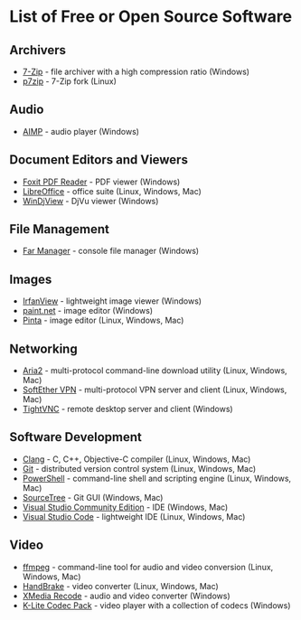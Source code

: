 # List of Free or Open Source Software

## Archivers
* [7-Zip](https://www.7-zip.org/) - file archiver with a high compression ratio (Windows)
* [p7zip](https://github.com/jinfeihan57/p7zip) - 7-Zip fork (Linux)

## Audio
* [AIMP](https://www.aimp.ru/) - audio player (Windows)

## Document Editors and Viewers
* [Foxit PDF Reader](https://www.foxit.com/pdf-reader/) - PDF viewer (Windows)
* [LibreOffice](https://www.libreoffice.org/) - office suite (Linux, Windows, Mac)
* [WinDjView](https://windjview.sourceforge.io/) - DjVu viewer (Windows)

## File Management
* [Far Manager](https://farmanager.com/) - console file manager (Windows)

## Images
* [IrfanView](https://www.irfanview.com/) - lightweight image viewer (Windows)
* [paint.net](https://www.getpaint.net/) - image editor (Windows)
* [Pinta](https://www.pinta-project.com/) - image editor (Linux, Windows, Mac)

## Networking
* [Aria2](https://aria2.github.io/) - multi-protocol command-line download utility (Linux, Windows, Mac)
* [SoftEther VPN](https://www.softether.org/) - multi-protocol VPN server and client (Linux, Windows, Mac)
* [TightVNC](https://www.tightvnc.com/) - remote desktop server and client (Windows)

## Software Development
* [Clang](https://clang.llvm.org/) - C, C++, Objective-C compiler (Linux, Windows, Mac)
* [Git](https://git-scm.com/) - distributed version control system (Linux, Windows, Mac)
* [PowerShell](https://github.com/PowerShell/PowerShell/releases) - command-line shell and scripting engine (Linux, Windows, Mac)
* [SourceTree](https://www.sourcetreeapp.com/) - Git GUI (Windows, Mac)
* [Visual Studio Community Edition](https://visualstudio.microsoft.com/) - IDE (Windows, Mac)
* [Visual Studio Code](https://code.visualstudio.com/) - lightweight IDE (Linux, Windows, Mac)

## Video
* [ffmpeg](https://ffmpeg.org/) - command-line tool for audio and video conversion (Linux, Windows, Mac)
* [HandBrake](https://handbrake.fr/) - video converter (Linux, Windows, Mac)
* [XMedia Recode](https://www.xmedia-recode.de/en/) - audio and video converter (Windows)
* [K-Lite Codec Pack](https://codecguide.com/) - video player with a collection of codecs (Windows)
